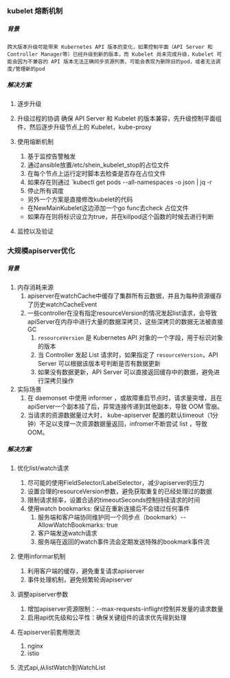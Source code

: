 ### kubelet 熔断机制

##### 背景
	跨大版本升级可能带来 Kubernetes API 版本的变化，如果控制平面（API Server 和 Controller Manager等）已经升级到新的版本，而 Kubelet 尚未完成升级，Kubelet 可能会因为不兼容的 API 版本无法正确同步资源列表，可能会表现为删除旧的pod，或者无法调度/管理新的pod

##### 解决方案
1. 逐步升级
2. 升级过程的协调
		确保 API Server 和 Kubelet 的版本兼容，先升级控制平面组件，然后逐步升级节点上的 Kubelet，kube-proxy
3. 使用熔断机制
	1. 基于监控告警触发
	2. 通过ansible放置/etc/shein_kubelet_stop的占位文件
	3. 在每个节点上运行定时脚本去检查是否存在占位文件
	4. 如果存在则通过 `kubectl get pods --all-namespaces -o json | jq -r 
	5. 停止所有调度

	- 另外一个方案是直接修改kubelet的代码
	- 在NewMainKubelet这边添加一个go func去check 占位文件
	- 如果存在则将标识设立为true，并在killpod这个函数的时候去进行判断

5. 监控以及验证

### 大规模apiserver优化

##### 背景

1. 内存消耗来源
	1. apiserver在watchCache中缓存了集群所有云数据，并且为每种资源缓存了历史watchCacheEvent
	2. 一些controller在没有指定resourceVersion的情况发起list请求，会导致apiServer在内存中进行大量的数据深拷贝，这些深拷贝的数据无法被直接GC
		1. `resourceVersion` 是 Kubernetes API 对象的一个字段，用于标识对象的版本
		2. 当 Controller 发起 List 请求时，如果指定了 `resourceVersion`，API Server 可以根据该版本号判断是否有数据更新
		3. 如果没有数据更新，API Server 可以直接返回缓存中的数据，避免进行深拷贝操作
2. 实际场景
	1. 在 daemonset 中使用 informer ，或故障重启节点时，请求量突增，且在apiServer一个副本挂了后，异常连接传递到其他副本，导致 OOM 雪崩。
	2. 当请求的资源数据量过大时， kube-apiserver 配置的默认timeout（1分钟）不足以支撑一次资源数据量返回，infromer不断尝试 list ，导致OOM。
##### 解决方案

1. 优化list/watch请求
    1. 尽可能的使用FieldSelector/LabelSelector，减少apiserver的压力
    2. 设置合理的resourceVersion参数，避免获取重复的已经处理过的数据
    3. 限制请求频率，设置合适的timeoutSeconds控制持续请求的时间
    4. 使用watch bookmarks: 保证在重新连接后不会错过任何事件
        1. 服务端和客户端协同维护同一个同步点（bookmark）-- AllowWatchBookmarks: true
        2. 客户端发送watch请求
        3. 服务端在返回的watch事件流会定期发送特殊的bookmark事件流
            
2. 使用informar机制
    1. 利用客户端的缓存，避免重复请求apiserver
    2. 事件处理机制，避免频繁轮询apiserver
        
3. 调整apiserver参数
    1. 增加apiserver资源限制：--max-requests-inflight控制并发量的请求数量
    2. 启用api优先级和公平性：确保关键组件的请求优先得到处理
4. 在apiserver前套用限流
	1. nginx
	2. istio
5. 流式api,从listWatch到WatchList